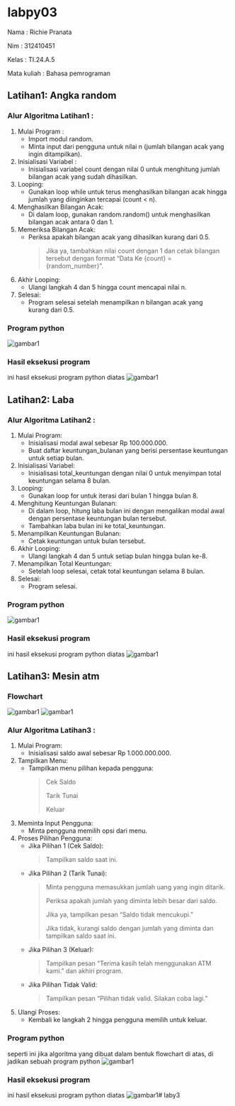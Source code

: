 # labpy03
Nama : Richie Pranata <p>
Nim : 312410451 <p>
Kelas : TI.24.A.5 <p>
Mata kuliah : Bahasa pemrograman <p> 

## Latihan1: Angka random
### Alur Algoritma Latihan1 :
 1. Mulai Program :
    - Import modul random.
    - Minta input dari pengguna untuk nilai n (jumlah bilangan acak yang ingin ditampilkan).
 2. Inisialisasi Variabel :
    - Inisialisasi variabel count dengan nilai 0 untuk menghitung jumlah bilangan acak yang sudah dihasilkan.
 3. Looping:
    - Gunakan loop while untuk terus menghasilkan bilangan acak hingga jumlah yang diinginkan tercapai (count < n).
 4. Menghasilkan Bilangan Acak:
    - Di dalam loop, gunakan random.random() untuk menghasilkan bilangan acak antara 0 dan 1.
 5. Memeriksa Bilangan Acak:
    - Periksa apakah bilangan acak yang dihasilkan kurang dari 0.5.
      > Jika ya, tambahkan nilai count dengan 1 dan cetak bilangan tersebut dengan format “Data Ke {count} = {random_number}”.
 6. Akhir Looping:
    - Ulangi langkah 4 dan 5 hingga count mencapai nilai n.
 7. Selesai:
    - Program selesai setelah menampilkan n bilangan acak yang kurang dari 0.5.
      
### Program python
![gambar1]()
### Hasil eksekusi program 
ini hasil eksekusi program python diatas
![gambar1]()

## Latihan2: Laba
### Alur Algoritma Latihan2 :
 1. Mulai Program:
    - Inisialisasi modal awal sebesar Rp 100.000.000.
    - Buat daftar keuntungan_bulanan yang berisi persentase keuntungan untuk setiap bulan.
 2. Inisialisasi Variabel:
    - Inisialisasi total_keuntungan dengan nilai 0 untuk menyimpan total keuntungan selama 8 bulan.
 3. Looping:
    - Gunakan loop for untuk iterasi dari bulan 1 hingga bulan 8.
 4. Menghitung Keuntungan Bulanan:
    - Di dalam loop, hitung laba bulan ini dengan mengalikan modal awal dengan persentase keuntungan bulan tersebut.
    - Tambahkan laba bulan ini ke total_keuntungan.
 5. Menampilkan Keuntungan Bulanan:
    - Cetak keuntungan untuk bulan tersebut.
 6. Akhir Looping:
    - Ulangi langkah 4 dan 5 untuk setiap bulan hingga bulan ke-8.
 7. Menampilkan Total Keuntungan:
    - Setelah loop selesai, cetak total keuntungan selama 8 bulan.
 8. Selesai:
    - Program selesai.
      
### Program python
![gambar1]()
### Hasil eksekusi program 
ini hasil eksekusi program python diatas
![gambar1]()

## Latihan3: Mesin atm
### Flowchart
![gambar1](screenshot/ft1.png)
![gambar1](screenshot/ft2.png)

### Alur Algoritma Latihan3 :
 1. Mulai Program:
    - Inisialisasi saldo awal sebesar Rp 1.000.000.000.
 2. Tampilkan Menu:
    - Tampilkan menu pilihan kepada pengguna:
      > Cek Saldo <p>
      > Tarik Tunai <p>
      > Keluar <p>
 3. Meminta Input Pengguna:
    - Minta pengguna memilih opsi dari menu.
 4. Proses Pilihan Pengguna:
    - Jika Pilihan 1 (Cek Saldo):
      > Tampilkan saldo saat ini.
    - Jika Pilihan 2 (Tarik Tunai):
      > Minta pengguna memasukkan jumlah uang yang ingin ditarik. <p>
      > Periksa apakah jumlah yang diminta lebih besar dari saldo. <p>
        > Jika ya, tampilkan pesan “Saldo tidak mencukupi.” <p>
        > Jika tidak, kurangi saldo dengan jumlah yang diminta dan tampilkan saldo saat ini. <p>
    - Jika Pilihan 3 (Keluar):
      > Tampilkan pesan “Terima kasih telah menggunakan ATM kami.” dan akhiri program.
    - Jika Pilihan Tidak Valid:
      > Tampilkan pesan “Pilihan tidak valid. Silakan coba lagi.”
 5. Ulangi Proses:
    - Kembali ke langkah 2 hingga pengguna memilih untuk keluar.

### Program python
seperti ini jika algoritma yang dibuat dalam bentuk flowchart di atas, di jadikan sebuah program python
![gambar1](screenshot/ft3.png)

### Hasil eksekusi program 
ini hasil eksekusi program python diatas
![gambar1](screenshot/ft4.png)# laby3

